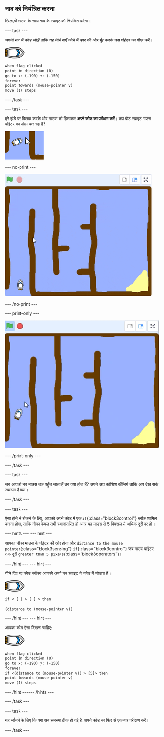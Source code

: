 ## नाव को नियंत्रित करना

खिलाड़ी माउस के साथ नाव के स्प्राइट को नियंत्रित करेगा।

--- task ---

अपनी नाव में कोड जोड़ें ताकि यह नीचे बाएँ कोने में उपर की ओर मुँह करके उस पॉइंटर का पीछा करें।

![नाव स्प्राइट](images/boat_resize.png)

```blocks3
when flag clicked
point in direction (0)
go to x: (-190) y: (-150)
forever
point towards (mouse-pointer v)
move (1) steps
```

--- /task ---

--- task ---

हरे झंडे पर क्लिक करके और माउस को हिलाकर **अपने कोड का परीक्षण करें**। क्या बोट स्प्राइट माउस पॉइंटर का पीछा कर रहा हैं?

![स्क्रीनशॉट](images/boat-mouse.png)

--- no-print ---

![स्क्रीनशॉट](images/boat-pointer-test-anim.gif)

--- /no-print ---

--- print-only ---

![स्क्रीनशॉट](images/boat-pointer-test-anim.png)

--- /print-only ---

--- /task ---

--- task ---

जब आपकी नव माउस तक पहुँच जाता हैं तब क्या होता हैं? अपने आप कोशिश कीजिये ताकि आप देख सके समस्या हैं क्या।

--- /task ---

--- task ---

ऐसा होने से रोकने के लिए, आपको अपने कोड में एक `if`{:class="block3control"} ब्लॉक शामिल करना होगा, ताकि नौका केवल तभी स्थानांतरित हो अगर यह माउस से 5 पिक्सल से अधिक दूरी पर हो।

--- hints ---
 --- hint ---

आपका नौका माउस के पॉइंटर की ओर होना और `distance to the mouse pointer`{:class="block3sensing"} `if`{:class="block3control"} जब माउस पॉइंटर तक दूरी `greater than 5 pixels`{:class="block3operators"}।

--- /hint --- --- hint ---

नीचे दिए गए कोड ब्लॉक्स आपको अपने नव स्प्राइट के कोड में जोड़ना हैं।

![नाव स्प्राइट](images/boat_resize.png)

```blocks3
if < [ ] > [ ] > then

(distance to (mouse-pointer v))
```

--- /hint --- --- hint ---

आपका कोड ऐसा दिखना चाहिए:

![नाव स्प्राइट](images/boat_resize.png)

```blocks3
when flag clicked
point in direction (0)
go to x: (-190) y: (-150)
forever
if <(distance to (mouse-pointer v)) > [5]> then
point towards (mouse-pointer v)
move (1) steps
```

--- /hint ------ /hints ---

--- /task ---

--- task ---

यह जाँचने के लिए कि क्या अब समस्या ठीक हो गई है, अपने कोड का फिर से एक बार परीक्षण करें।

--- /task ---